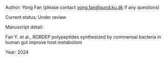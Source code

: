 Author: Yong Fan (please contact yong.fan@sund.ku.dk if any questions)

Current status: Under review

Manuscript detail:

Fan Y. et al., RORDEP polypeptides synthesized by commensal bacteria in human gut improve host metabolism

Year: 2024
